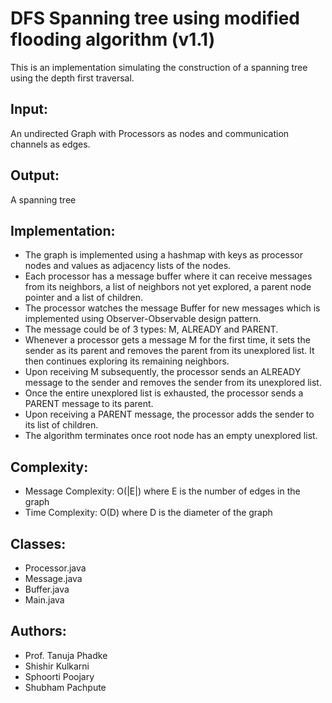 DFS Spanning tree using modified flooding algorithm (v1.1)
==========================================================
This is an implementation simulating the construction of a spanning tree using the depth first traversal. 

Input:
------
An undirected Graph with Processors as nodes and communication channels as edges.

Output:
-------
A spanning tree

Implementation:
---------------
* The graph is implemented using a hashmap with keys as processor nodes and values as adjacency lists of the nodes.
* Each processor has a message buffer where it can receive messages from its neighbors, a list of neighbors not yet explored, a parent node pointer and a list of children.
* The processor watches the message Buffer for new messages which is implemented using Observer-Observable design pattern.
* The message could be of 3 types: M, ALREADY and PARENT.
* Whenever a processor gets a message M for the first time, it sets the sender as its parent and removes the parent from its unexplored list. It then continues exploring its remaining neighbors.
* Upon receiving M subsequently, the processor sends an ALREADY message to the sender and removes the sender from its unexplored list.
* Once the entire unexplored list is exhausted, the processor sends a PARENT message to its parent.
* Upon receiving a PARENT message, the processor adds the sender to its list of children.
* The algorithm terminates once root node has an empty unexplored list.

Complexity:
-----------
* Message Complexity: O(|E|) where E is the number of edges in the graph
* Time Complexity: O(D) where D is the diameter of the graph

Classes:
--------
* Processor.java
* Message.java
* Buffer.java
* Main.java

Authors:
--------
* Prof. Tanuja Phadke
* Shishir Kulkarni
* Sphoorti Poojary
* Shubham Pachpute

